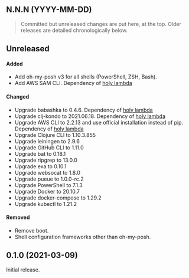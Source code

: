 ## N.N.N (YYYY-MM-DD)

> Committed but unreleased changes are put here, at the top. Older releases are detailed chronologically below. 

## Unreleased

#### Added

- Add oh-my-posh v3 for all shells (PowerShell, ZSH, Bash).
- Add AWS SAM CLI. Dependency of [holy lambda](https://github.com/FieryCod/holy-lambda)

#### Changed

- Upgrade babashka to 0.4.6. Dependency of [holy lambda](https://github.com/FieryCod/holy-lambda)
- Upgrade clj-kondo to 2021.06.18. Dependency of [holy lambda](https://github.com/FieryCod/holy-lambda)
- Upgrade AWS CLI to 2.2.13 and use official installation instead of pip. Dependency of [holy lambda](https://github.com/FieryCod/holy-lambda)
- Upgrade Clojure CLI to 1.10.3.855
- Upgrade leiningen to 2.9.6
- Upgrade GitHub CLI to 1.11.0
- Upgrade bat to 0.18.1
- Upgrade ripgrep to 13.0.0
- Upgrade exa to 0.10.1
- Upgrade websocat to 1.8.0
- Upgrade pueue to 1.0.0-rc.2
- Upgrade PowerShell to 7.1.3
- Upgrade Docker to 20.10.7
- Upgrade docker-compose to 1.29.2
- Upgrade kubectl to 1.21.2

#### Removed

- Remove boot.
- Shell configuration frameworks other than oh-my-posh.


## 0.1.0 (2021-03-09)

Initial release.
